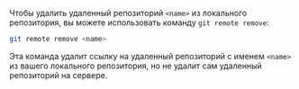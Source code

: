 Чтобы удалить удаленный репозиторий `<name>` из локального репозитория, вы можете использовать команду `git remote remove`:

```bash
git remote remove <name>
```

Эта команда удалит ссылку на удаленный репозиторий с именем `<name>` из вашего локального репозитория, но не удалит сам удаленный репозиторий на сервере.